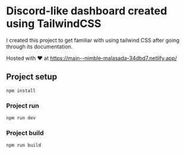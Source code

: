 # Discord-like dashboard created using TailwindCSS

I created this project to get familiar with using tailwind CSS after going through its documentation.

Hosted with ❤️ at https://main--nimble-malasada-34dbd7.netlify.app/

## Project setup

`npm install`

### Project run

`npm run dev`

### Project build

`npm run build`
